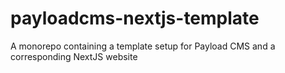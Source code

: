 # payloadcms-nextjs-template
A monorepo containing a template setup for Payload CMS and a corresponding NextJS website
